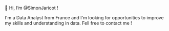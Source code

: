 👋 Hi, I’m @SimonJaricot !

I'm a Data Analyst from France and I'm looking for opportunities to improve my skills and understanding in data.
Fell free to contact me !
